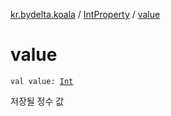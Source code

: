 [kr.bydelta.koala](../index.md) / [IntProperty](index.md) / [value](./value.md)

# value

`val value: `[`Int`](https://kotlinlang.org/api/latest/jvm/stdlib/kotlin/-int/index.html)

저장될 정수 값

